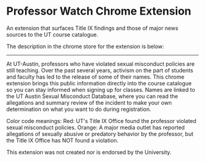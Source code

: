 # Professor Watch Chrome Extension
An extension that surfaces Title IX findings and those of major news sources to the UT course catalogue.

The description in the chrome store for the extension is below:

---


At UT-Austin, professors who have violated sexual misconduct policies are still teaching. Over the past several years, activism on the part of students and faculty has led to the release of some of their names. This chrome extension brings this public information directly into the course catalogue so you can stay informed when signing up for classes. Names are linked to the UT Austin Sexual Misconduct Database, where you can read the allegations and summary review of the incident to make your own determination on what you want to do during registration.

Color code meanings:
Red: UT's Title IX Office found the professor violated sexual misconduct policies.
Orange: A major media outlet has reported allegations of sexually abusive or predatory behavior by the professor, but the Title IX Office has NOT found a violation.

This extension was not created nor is endorsed by the University.